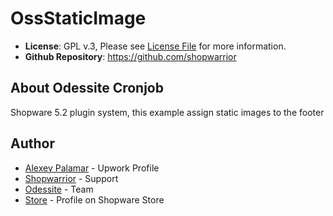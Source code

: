 # OssStaticImage
- **License**: GPL v.3, Please see [License File](LICENSE) for more information.
- **Github Repository**: <https://github.com/shopwarrior>

## About Odessite Cronjob

Shopware 5.2 plugin system, this example assign static images to the footer

## Author

* [Alexey Palamar](https://www.upwork.com/o/profiles/users/_~01892f92fc00da0f42/) - Upwork Profile
* [Shopwarrior](http://shopwarrior.net/) - Support
* [Odessite](http://odessite.com.ua/) - Team
* [Store](http://store.shopware.com/odessite.html) - Profile on Shopware Store